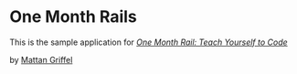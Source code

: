 # One Month Rails

This is the sample application for
[*One Month Rail: Teach Yourself to Code*](http://onemonthrails.com)

by [Mattan Griffel](http://mattangriffel.com)